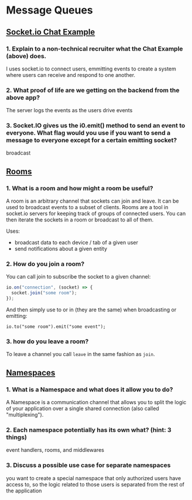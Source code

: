 # Message Queues

## [Socket.io Chat Example](https://socket.io/get-started/chat/#getting-this-example)

### 1. Explain to a non-technical recruiter what the Chat Example (above) does.

I uses socket.io to connect users, emmitting events to create a system where users can receive and respond to one another. 

### 2. What proof of life are we getting on the backend from the above app?

The server logs the events as the users drive events

### 3. Socket.IO gives us the i0.emit() method to send an event to everyone. What flag would you use if you want to send a message to everyone except for a certain emitting socket?

broadcast

## [Rooms](https://socket.io/docs/v4/rooms)

### 1. What is a room and how might a room be useful?

A room is an arbitrary channel that sockets can join and leave. It can be used to broadcast events to a subset of clients. Rooms are a tool in socket.io servers for keeping track of groups of connected users. You can then iterate the sockets in a room or broadcast to all of them.

Uses:

- broadcast data to each device / tab of a given user
- send notifications about a given entity

### 2. How do you join a room?

You can call join to subscribe the socket to a given channel:

```JavaScript
io.on("connection", (socket) => {
  socket.join("some room");
});
```

And then simply use to or in (they are the same) when broadcasting or emitting:

`io.to("some room").emit("some event");`

### 3. how do you leave a room?

To leave a channel you call `leave` in the same fashion as `join`.

## [Namespaces](https://socket.io/docs/v4/namespaces/)

### 1. What is a Namespace and what does it allow you to do?

A Namespace is a communication channel that allows you to split the logic of your application over a single shared connection (also called "multiplexing").

### 2. Each namespace potentially has its own what? (hint: 3 things)

event handlers, rooms, and middlewares

### 3. Discuss a possible use case for separate namespaces

you want to create a special namespace that only authorized users have access to, so the logic related to those users is separated from the rest of the application
